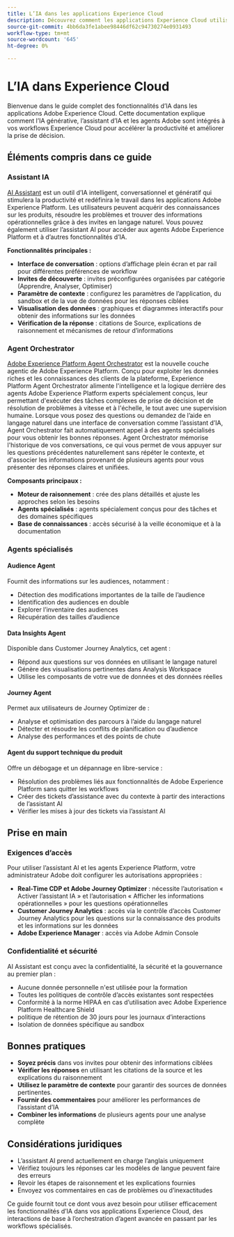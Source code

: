 ```yaml
---
title: L’IA dans les applications Experience Cloud
description: Découvrez comment les applications Experience Cloud utilisent l’IA générative (GenAI), l’assistant d’IA et l’IA dédiée aux agences.
source-git-commit: 4bb6da3fe1abee98446df62c94730274e0931493
workflow-type: tm+mt
source-wordcount: '645'
ht-degree: 0%

---
```


# L’IA dans Experience Cloud

Bienvenue dans le guide complet des fonctionnalités d’IA dans les applications Adobe Experience Cloud. Cette documentation explique comment l’IA générative, l’assistant d’IA et les agents Adobe sont intégrés à vos workflows Experience Cloud pour accélérer la productivité et améliorer la prise de décision.

## Éléments compris dans ce guide

### Assistant IA

[AI Assistant](./ai-assistant/ai-assistant-ui.md) est un outil d’IA intelligent, conversationnel et génératif qui stimulera la productivité et redéfinira le travail dans les applications Adobe Experience Platform. Les utilisateurs peuvent acquérir des connaissances sur les produits, résoudre les problèmes et trouver des informations opérationnelles grâce à des invites en langage naturel. Vous pouvez également utiliser l’assistant AI pour accéder aux agents Adobe Experience Platform et à d’autres fonctionnalités d’IA.

**Fonctionnalités principales :**

- **Interface de conversation** : options d’affichage plein écran et par rail pour différentes préférences de workflow
- **Invites de découverte** : invites préconfigurées organisées par catégorie (Apprendre, Analyser, Optimiser)
- **Paramètre de contexte** : configurez les paramètres de l’application, du sandbox et de la vue de données pour les réponses ciblées
- **Visualisation des données** : graphiques et diagrammes interactifs pour obtenir des informations sur les données
- **Vérification de la réponse** : citations de Source, explications de raisonnement et mécanismes de retour d’informations

### Agent Orchestrator

[Adobe Experience Platform Agent Orchestrator](./agents/agent-orchestrator.md) est la nouvelle couche agentic de Adobe Experience Platform. Conçu pour exploiter les données riches et les connaissances des clients de la plateforme, Experience Platform Agent Orchestrator alimente l&#39;intelligence et la logique derrière des agents Adobe Experience Platform experts spécialement conçus, leur permettant d&#39;exécuter des tâches complexes de prise de décision et de résolution de problèmes à vitesse et à l&#39;échelle, le tout avec une supervision humaine. Lorsque vous posez des questions ou demandez de l’aide en langage naturel dans une interface de conversation comme l’assistant d’IA, Agent Orchestrator fait automatiquement appel à des agents spécialisés pour vous obtenir les bonnes réponses. Agent Orchestrator mémorise l&#39;historique de vos conversations, ce qui vous permet de vous appuyer sur les questions précédentes naturellement sans répéter le contexte, et d&#39;associer les informations provenant de plusieurs agents pour vous présenter des réponses claires et unifiées.

**Composants principaux :**

- **Moteur de raisonnement** : crée des plans détaillés et ajuste les approches selon les besoins
- **Agents spécialisés** : agents spécialement conçus pour des tâches et des domaines spécifiques
- **Base de connaissances** : accès sécurisé à la veille économique et à la documentation

### Agents spécialisés

#### Audience Agent

Fournit des informations sur les audiences, notamment :

- Détection des modifications importantes de la taille de l’audience
- Identification des audiences en double
- Explorer l’inventaire des audiences
- Récupération des tailles d’audience

#### Data Insights Agent

Disponible dans Customer Journey Analytics, cet agent :

- Répond aux questions sur vos données en utilisant le langage naturel
- Génère des visualisations pertinentes dans Analysis Workspace
- Utilise les composants de votre vue de données et des données réelles

#### Journey Agent

Permet aux utilisateurs de Journey Optimizer de :

- Analyse et optimisation des parcours à l’aide du langage naturel
- Détecter et résoudre les conflits de planification ou d’audience
- Analyse des performances et des points de chute

#### Agent du support technique du produit

Offre un débogage et un dépannage en libre-service :

- Résolution des problèmes liés aux fonctionnalités de Adobe Experience Platform sans quitter les workflows
- Créer des tickets d’assistance avec du contexte à partir des interactions de l’assistant AI
- Vérifier les mises à jour des tickets via l’assistant AI

## Prise en main

### Exigences d’accès

Pour utiliser l’assistant AI et les agents Experience Platform, votre administrateur Adobe doit configurer les autorisations appropriées :

- **Real-Time CDP et Adobe Journey Optimizer** : nécessite l’autorisation « Activer l’assistant IA » et l’autorisation « Afficher les informations opérationnelles » pour les questions opérationnelles
- **Customer Journey Analytics** : accès via le contrôle d’accès Customer Journey Analytics pour les questions sur la connaissance des produits et les informations sur les données
- **Adobe Experience Manager** : accès via Adobe Admin Console

### Confidentialité et sécurité

AI Assistant est conçu avec la confidentialité, la sécurité et la gouvernance au premier plan :

- Aucune donnée personnelle n&#39;est utilisée pour la formation
- Toutes les politiques de contrôle d’accès existantes sont respectées
- Conformité à la norme HIPAA en cas d’utilisation avec Adobe Experience Platform Healthcare Shield
- politique de rétention de 30 jours pour les journaux d’interactions
- Isolation de données spécifique au sandbox

## Bonnes pratiques

- **Soyez précis** dans vos invites pour obtenir des informations ciblées
- **Vérifier les réponses** en utilisant les citations de la source et les explications du raisonnement
- **Utilisez le paramètre de contexte** pour garantir des sources de données pertinentes.
- **Fournir des commentaires** pour améliorer les performances de l’assistant d’IA
- **Combiner les informations** de plusieurs agents pour une analyse complète

## Considérations juridiques

- L’assistant AI prend actuellement en charge l’anglais uniquement
- Vérifiez toujours les réponses car les modèles de langue peuvent faire des erreurs
- Revoir les étapes de raisonnement et les explications fournies
- Envoyez vos commentaires en cas de problèmes ou d’inexactitudes

Ce guide fournit tout ce dont vous avez besoin pour utiliser efficacement les fonctionnalités d’IA dans vos applications Experience Cloud, des interactions de base à l’orchestration d’agent avancée en passant par les workflows spécialisés.
